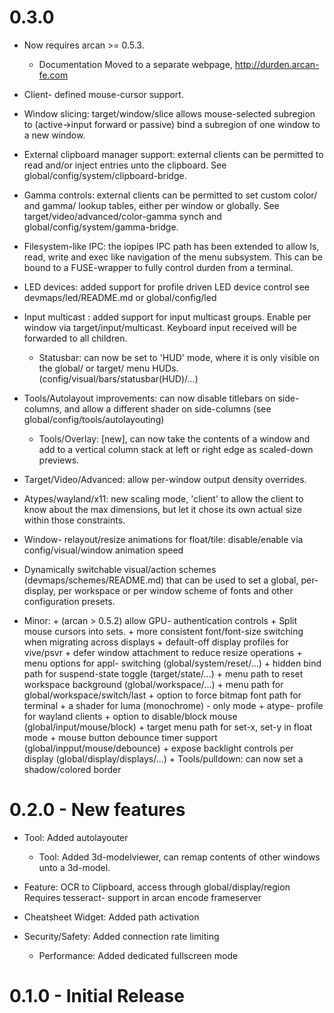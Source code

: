 # 0.3.0
  * Now requires arcan >= 0.5.3.

	* Documentation Moved to a separate webpage,
    http://durden.arcan-fe.com

  * Client- defined mouse-cursor support.

  * Window slicing: target/window/slice allows mouse-selected
	  subregion to (active->input forward or passive) bind a subregion
		of one window to a new window.

  * External clipboard manager support: external clients can be
	  permitted to read and/or inject entries unto the clipboard. See
		global/config/system/clipboard-bridge.

  * Gamma controls: external clients can be permitted to set custom
	  color/ and gamma/ lookup tables, either per window or globally.
		See target/video/advanced/color-gamma synch and
		global/config/system/gamma-bridge.

  * Filesystem-like IPC: the iopipes IPC path has been extended to
    allow ls, read, write and exec like navigation of the menu
    subsystem. This can be bound to a FUSE-wrapper to fully control
    durden from a terminal.

  * LED devices: added support for profile driven LED device control
	  see devmaps/led/README.md or global/config/led

  * Input multicast : added support for input multicast groups.
	  Enable per window via target/input/multicast. Keyboard input
		received will be forwarded to all children.

	* Statusbar: can now be set to 'HUD' mode, where it is only visible on the
		global/ or target/ menu HUDs. (config/visual/bars/statusbar(HUD)/...)

  * Tools/Autolayout improvements: can now disable titlebars on
	  side-columns, and allow a different shader on side-columns
		(see global/config/tools/autolayouting)

	* Tools/Overlay: [new], can now take the contents of a window and add
	  to a vertical column stack at left or right edge as scaled-down
		previews.

  * Target/Video/Advanced: allow per-window output density overrides.

  * Atypes/wayland/x11: new scaling mode, 'client' to allow the client to
	  know about the max dimensions, but let it chose its own actual size
		within those constraints.

  * Window- relayout/resize animations for float/tile:
	  disable/enable via config/visual/window animation speed

  * Dynamically switchable visual/action schemes (devmaps/schemes/README.md)
    that can be used to set a global, per-display, per workspace or per window
    scheme of fonts and other configuration presets.

  * Minor:
		\+ (arcan > 0.5.2) allow GPU- authentication controls
    \+ Split mouse cursors into sets.
    \+ more consistent font/font-size switching when migrating across
       displays
		\+ default-off display profiles for vive/psvr
    \+ defer window attachment to reduce resize operations
    \+ menu options for appl- switching (global/system/reset/...)
    \+ hidden bind path for suspend-state toggle (target/state/...)
    \+ menu path to reset workspace background (global/workspace/...)
		\+ menu path for global/workspace/switch/last
		\+ option to force bitmap font path for terminal
		\+ a shader for luma (monochrome) - only mode
		\+ atype- profile for wayland clients
		\+ option to disable/block mouse (global/input/mouse/block)
		\+ target menu path for set-x, set-y in float mode
		\+ mouse button debounce timer support (global/inpput/mouse/debounce)
		\+ expose backlight controls per display (global/display/displays/...)
		\+ Tools/pulldown: can now set a shadow/colored border

# 0.2.0 - New features

  * Tool: Added autolayouter

	* Tool: Added 3d-modelviewer, can remap contents of other
	        windows unto a 3d-model.

  * Feature: OCR to Clipboard, access through global/display/region
	           Requires tesseract- support in arcan encode frameserver

  * Cheatsheet Widget: Added path activation

  * Security/Safety: Added connection rate limiting

	* Performance: Added dedicated fullscreen mode

# 0.1.0 - Initial Release
